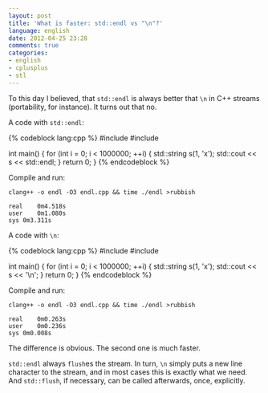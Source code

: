 ```yaml
---
layout: post
title: 'What is faster: std::endl vs "\n"?'
language: english
date: 2012-04-25 23:28
comments: true
categories: 
- english
- cplusplus
- stl
---
```

To this day I believed, that `std::endl` is always better that `\n` in C++ streams (portability, for instance). It turns out that no.

A code with `std::endl`:

{% codeblock lang:cpp %}
#include <string>
#include <iostream>

int main() {
  for (int i = 0; i < 1000000; ++i) {
    std::string s(1, 'x');
    std::cout << s << std::endl;
  }
  return 0;
}
{% endcodeblock %}

Compile and run:

    clang++ -o endl -O3 endl.cpp && time ./endl >rubbish

    real	0m4.518s
    user	0m1.080s
    sys	0m3.311s
    
A code with `\n`:

{% codeblock lang:cpp %}
#include <string>
#include <iostream>

int main() {
  for (int i = 0; i < 1000000; ++i) {
    std::string s(1, 'x');
    std::cout << s << '\n';
  }
  return 0;
}
{% endcodeblock %}

Compile and run:

    clang++ -o endl -O3 endl.cpp && time ./endl >rubbish

    real	0m0.263s
    user	0m0.236s
    sys	0m0.008s    

The difference is obvious. The second one is much faster.

`std::endl` always `flush`es the stream. In turn, `\n` simply puts a new line character to the stream, and in most cases this is exactly what we need. And `std::flush`, if necessary, can be called afterwards, once, explicitly.


